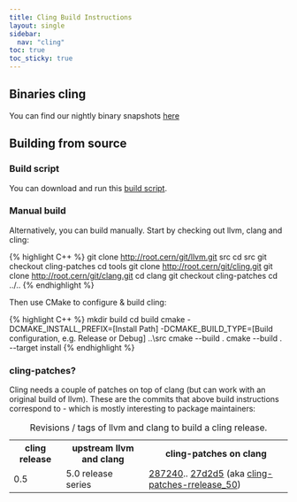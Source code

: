 ```yaml
---
title: Cling Build Instructions
layout: single
sidebar:
  nav: "cling"
toc: true
toc_sticky: true
---
```


## Binaries cling

You can find our nightly binary snapshots <a href="https://root.cern/download/cling/">here</a>

## Building from source

### Build script

You can download and run this <a href="https://raw.github.com/Axel-Naumann/cling-all-in-one/master/clone.sh">build script</a>.

### Manual build

Alternatively, you can build manually.
Start by checking out llvm, clang and cling:

{% highlight C++ %}
git clone http://root.cern/git/llvm.git src
cd src
git checkout cling-patches
cd tools
git clone http://root.cern/git/cling.git
git clone http://root.cern/git/clang.git
cd clang
git checkout cling-patches
cd ../..
{% endhighlight %}

Then use CMake to configure &amp; build cling:

{% highlight C++ %}
mkdir build
cd build
cmake -DCMAKE_INSTALL_PREFIX=[Install Path] -DCMAKE_BUILD_TYPE=[Build configuration, e.g. Release or Debug] ..\src
cmake --build .
cmake --build . --target install
{% endhighlight %}

### cling-patches?

Cling needs a couple of patches on top of clang (but can work with an original build of llvm).
These are the commits that above build instructions correspond to - which is mostly interesting
to package maintainers:

<table>
   <caption>Revisions / tags of llvm and clang to build a cling release.</caption>
   <tr>
      <th>cling release</th>
      <th>upstream llvm and clang</th>
      <th>cling-patches on clang</th>
   </tr>
   <tr>
      <td>0.5</td>
      <td>5.0 release series</td>
      <td>
      <a href="https://root.cern/gitweb/?p=clang.git;a=commit;h=287240897208a004509a2be4525aa83acbb2ba5f">287240</a>..
      <a href="https://root.cern/gitweb/?p=clang.git;a=commit;h=27d2d5b247e83f3ac5d6e9f36d25d168a6afc97a">27d2d5</a>
      (aka <a href="https://root.cern/gitweb/?p=clang.git;a=shortlog;h=refs/tags/cling-patches-rrelease_50">cling-patches-rrelease_50</a>)
      </td>
   </tr>
</table>
